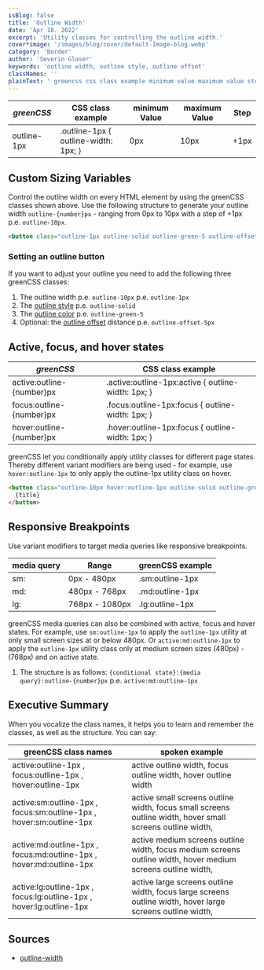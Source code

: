 ```yaml
---
isBlog: false
title: 'Outline Width'
date: 'Apr 18. 2022'
excerpt: 'Utility classes for controlling the outline width.'
cover*image: '/images/blog/cover/default-Image-blog.webp'
category: 'Border'
author: 'Severin Glaser'
keywords: 'outline width, outline style, outline offset'
classNames: ''
plainText: ' greencss css class example minimum value maximum value step outline-1px outline-1px outline-width: 1px; 0px 10px +1px custom sizing variables control the outline width on every html element by using the greencss classes shown above use the following structure to generate your outline width `outline number px` ranging from 0px to 10px with a step of +1px p e `outline-10px`  setting an outline button if you want to adjust your outline you need to add the following three greencss classes: 1 the outline width p e `outline-10px` 2 the outline style docs outline-style p e `outline-solid` 3 the outline color docs outline-color p e `outline-green-5` 4 optional: the outline offset docs outline-offset distance p e `outline-offset-5px` active focus and hover states greencss css class example active:outline number px active :outline-1px:active outline-width: 1px; focus:outline number px focus :outline-1px:focus outline-width: 1px; hover:outline number px hover :outline-1px:focus outline-width: 1px; greencss let you conditionally apply utility classes for different page states thereby different variant modifiers are being used for example use `hover:outline-1px` to only apply the outline-1px utility class on hover  responsive breakpoints use variant modifiers to target media queries like responsive breakpoints media query range greencss example sm: 0px 480px sm:outline-1px md: 480px 768px md:outline-1px lg: 768px 1080px lg:outline-1px greencss media queries can also be combined with active focus and hover states for example use `sm:outline-1px` to apply the `outline-1px` utility at only small screen sizes at or below 480px or `active:md:outline-1px` to apply the `outline-1px` utility class only at medium screen sizes 480px 768px and on active state 1 the structure is as follows: ` conditional state : media query :outline number px` p e `active:md:outline-1px` executive summary when you vocalize the class names it helps you to learn and remember the classes as well as the structure you can say: greencss class names spoken example active:outline-1px focus:outline-1px hover:outline-1px active outline width focus outline width hover outline width active:sm:outline-1px focus:sm:outline-1px hover:sm:outline-1px active small screens outline width focus small screens outline width hover small screens outline width active:md:outline-1px focus:md:outline-1px hover:md:outline-1px active medium screens outline width focus medium screens outline width hover medium screens outline width active:lg:outline-1px focus:lg:outline-1px hover:lg:outline-1px active large screens outline width focus large screens outline width hover large screens outline width sources outline-width https: developer mozilla org en-us docs web css outline-width '
---
```


| _greenCSS_  | CSS class example                    | minimum Value | maximum Value | Step |
| ----------- | ------------------------------------ | ------------- | ------------- | ---- |
| outline-1px | .outline-1px { outline-width: 1px; } | 0px           | 10px          | +1px |

## Custom Sizing Variables

Control the outline width on every HTML element by using the greenCSS classes shown above. Use the following structure to generate your outline width `outline-{number}px` - ranging from 0px to 10px with a step of +1px p.e. `outline-10px`.

```html
<button class="outline-1px outline-solid outline-green-5 outline-offset-5px text-30px">{title}</button>
```

### Setting an outline button

If you want to adjust your outline you need to add the following three greenCSS classes:

1. The outline width p.e. `outline-10px` p.e. `outline-1px`
2. The [outline style](/docs/outline-style) p.e. `outline-solid`
3. The [outline color](/docs/outline-color) p.e. `outline-green-5`
4. Optional: the [outline offset](/docs/outline-offset) distance p.e. `outline-offset-5px`

## Active, focus, and hover states

| _greenCSS_                | CSS class example                                   |
| ------------------------- | --------------------------------------------------- |
| active:outline-{number}px | .active\:outline-1px:active { outline-width: 1px; } |
| focus:outline-{number}px  | .focus\:outline-1px:focus { outline-width: 1px; }   |
| hover:outline-{number}px  | .hover\:outline-1px:focus { outline-width: 1px; }   |

greenCSS let you conditionally apply utility classes for different page states. Thereby different variant modifiers are being used - for example, use `hover:outline-1px` to only apply the outline-1px utility class on hover.

```html
<button class="outline-10px hover:outline-1px outline-solid outline-green-5 outline-offset-5px text-30px">
  {title}
</button>
```

## Responsive Breakpoints

Use variant modifiers to target media queries like responsive breakpoints.

| media query | Range          | greenCSS example |
| ----------- | -------------- | ---------------- |
| sm:         | 0px - 480px    | .sm:outline-1px  |
| md:         | 480px - 768px  | .md:outline-1px  |
| lg:         | 768px - 1080px | .lg:outline-1px  |

greenCSS media queries can also be combined with active, focus and hover states. For example, use `sm:outline-1px` to apply the `outline-1px` utility at only small screen sizes at or below 480px. Or `active:md:outline-1px` to apply the `outline-1px` utility class only at medium screen sizes (480px) - (768px) and on active state.

1. The structure is as follows: `{conditional state}:{media query}:outline-{number}px` p.e. `active:md:outline-1px`

## Executive Summary

When you vocalize the class names, it helps you to learn and remember the classes, as well as the structure. You can say:

| greenCSS class names                                                | spoken example                                                                                               |
| ------------------------------------------------------------------- | ------------------------------------------------------------------------------------------------------------ |
| active:outline-1px , focus:outline-1px , hover:outline-1px          | active outline width, focus outline width, hover outline width                                               |
| active:sm:outline-1px , focus:sm:outline-1px , hover:sm:outline-1px | active small screens outline width, focus small screens outline width, hover small screens outline width,    |
| active:md:outline-1px , focus:md:outline-1px , hover:md:outline-1px | active medium screens outline width, focus medium screens outline width, hover medium screens outline width, |
| active:lg:outline-1px , focus:lg:outline-1px , hover:lg:outline-1px | active large screens outline width, focus large screens outline width, hover large screens outline width,    |

## Sources

- [outline-width](https://developer.mozilla.org/en-US/docs/Web/CSS/outline-width)
